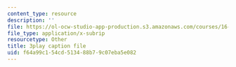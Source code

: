 ```yaml
---
content_type: resource
description: ''
file: https://ol-ocw-studio-app-production.s3.amazonaws.com/courses/16-90-computational-methods-in-aerospace-engineering-spring-2014/f64a99c154cd513488b79c07eba5e082_5sq9vxCG_dQ.vtt
file_type: application/x-subrip
resourcetype: Other
title: 3play caption file
uid: f64a99c1-54cd-5134-88b7-9c07eba5e082
---
```

